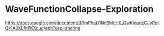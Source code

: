 # WaveFunctionCollapse-Exploration
https://docs.google.com/document/d/1mPhat7lNnSMcH0_GwKmpqzCJyRqtQx1A0XLfhPKXcug/edit?usp=sharing

